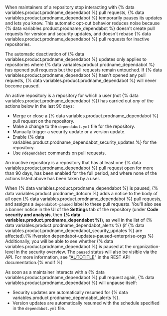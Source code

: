When maintainers of a repository stop interacting with {% data variables.product.prodname_dependabot %} pull requests, {% data variables.product.prodname_dependabot %} temporarily pauses its updates and lets you know. This automatic opt-out behavior reduces noise because {% data variables.product.prodname_dependabot %} doesn't create pull requests for version and security updates, and doesn't rebase {% data variables.product.prodname_dependabot %} pull requests for inactive repositories.

The automatic deactivation of {% data variables.product.prodname_dependabot %} updates only applies to repositories where {% data variables.product.prodname_dependabot %} has opened pull requests but the pull requests remain untouched. If {% data variables.product.prodname_dependabot %} hasn't opened any pull requests, {% data variables.product.prodname_dependabot %} will never become paused.

An active repository is a repository for which a user (not {% data variables.product.prodname_dependabot %}) has carried out _any_ of the actions below in the last 90 days:

- Merge or close a {% data variables.product.prodname_dependabot %} pull request on the repository.
- Make a change to the `dependabot.yml` file for the repository.
- Manually trigger a security update or a version update.
- Enable {% data variables.product.prodname_dependabot_security_updates %} for the repository.
- Use `@dependabot` commands on pull requests.

An inactive repository is a repository that has at least one {% data variables.product.prodname_dependabot %} pull request open for more than 90 days, has been enabled for the full period, and where none of the actions listed above has been taken by a user.

When {% data variables.product.prodname_dependabot %} is paused, {% data variables.product.prodname_dotcom %} adds a notice to the body of all open {% data variables.product.prodname_dependabot %} pull requests, and assigns a `dependabot-paused` label to these pull requests. You'll also see a banner notice in the UI of the **Settings** tab of the repository (under **Code security and analysis**, then **{% data variables.product.prodname_dependabot %}**), as well in the list of {% data variables.product.prodname_dependabot_alerts %} (if {% data variables.product.prodname_dependabot_security_updates %} are affected).{% ifversion dependabot-updates-paused-enterprise-orgs %} Additionally, you will be able to see whether {% data variables.product.prodname_dependabot %} is paused at the organization-level in the security overview. The `paused` status will also be visible via the API. For more information, see "[AUTOTITLE](/rest/repos#enable-automated-security-fixes)" in the REST API documentation.{% endif %}

As soon as a maintainer interacts with a {% data variables.product.prodname_dependabot %} pull request again, {% data variables.product.prodname_dependabot %} will unpause itself:
- Security updates are automatically resumed for {% data variables.product.prodname_dependabot_alerts %}.
- Version updates are automatically resumed with the schedule specified in the `dependabot.yml` file.
